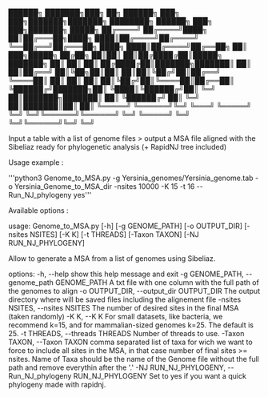 
██████╗ ███████╗███╗   ██╗ ██████╗ ███╗   ███╗███████╗███████╗    ████████╗ ██████╗     ███╗   ███╗███████╗ █████╗ 
██╔════╝ ██╔════╝████╗  ██║██╔═══██╗████╗ ████║██╔════╝██╔════╝    ╚══██╔══╝██╔═══██╗    ████╗ ████║██╔════╝██╔══██╗
██║  ███╗█████╗  ██╔██╗ ██║██║   ██║██╔████╔██║█████╗  ███████╗       ██║   ██║   ██║    ██╔████╔██║███████╗███████║
██║   ██║██╔══╝  ██║╚██╗██║██║   ██║██║╚██╔╝██║██╔══╝  ╚════██║       ██║   ██║   ██║    ██║╚██╔╝██║╚════██║██╔══██║
╚██████╔╝███████╗██║ ╚████║╚██████╔╝██║ ╚═╝ ██║███████╗███████║       ██║   ╚██████╔╝    ██║ ╚═╝ ██║███████║██║  ██║
 ╚═════╝ ╚══════╝╚═╝  ╚═══╝ ╚═════╝ ╚═╝     ╚═╝╚══════╝╚══════╝       ╚═╝    ╚═════╝     ╚═╝     ╚═╝╚══════╝╚═╝  ╚═╝


Input a table with a list of genome files > output a MSA file aligned with the Sibeliaz ready for phylogenetic analysis (+ RapidNJ tree included)

Usage example : 

'''python3 Genome_to_MSA.py -g Yersinia_genomes/Yersinia_genome.tab -o Yersinia_Genome_to_MSA_dir -nsites 10000 -K 15 -t 16 --Run_NJ_phylogeny yes'''

Available options : 

usage: Genome_to_MSA.py [-h] [-g GENOME_PATH] [-o OUTPUT_DIR] [-nsites NSITES] [-K K] [-t THREADS] [-Taxon TAXON] [-NJ RUN_NJ_PHYLOGENY]

Allow to generate a MSA from a list of genomes using Sibeliaz.

options:
  -h, --help            show this help message and exit
  -g GENOME_PATH, --genome_path GENOME_PATH
                        A txt file with one column with the full path of the genomes to align
  -o OUTPUT_DIR, --output_dir OUTPUT_DIR
                        The output directory where will be saved files including the alignement file
  -nsites NSITES, --nsites NSITES
                        The number of desired sites in the final MSA (taken randomly)
  -K K, --K K           For small datasets, like bacteria, we recommend k=15, and for mammalian-sized genomes k=25. The default is 25.
  -t THREADS, --threads THREADS
                        Number of threads to use.
  -Taxon TAXON, --Taxon TAXON
                        comma separated list of taxa for wich we want to force to include all sites in the MSA, in that case number of final sites >=
                        nsites. Name of Taxa should be the name of the Genome file without the full path and remove everythin after the '.'
  -NJ RUN_NJ_PHYLOGENY, --Run_NJ_phylogeny RUN_NJ_PHYLOGENY
                        Set to yes if you want a quick phylogeny made with rapidnj.
